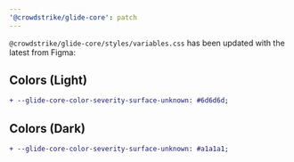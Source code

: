 ```yaml
---
'@crowdstrike/glide-core': patch
---
```


`@crowdstrike/glide-core/styles/variables.css` has been updated with the latest from Figma:

## Colors (Light)

```diff
+ --glide-core-color-severity-surface-unknown: #6d6d6d;
```

## Colors (Dark)

```diff
+ --glide-core-color-severity-surface-unknown: #a1a1a1;
```
